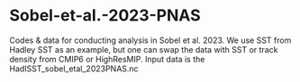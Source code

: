 # Sobel-et-al.-2023-PNAS
Codes & data for conducting analysis in Sobel et al. 2023. We use SST from Hadley SST as an example, but one can swap the data with SST or track density from CMIP6 or HighResMIP.  Input data is the HadISST_sobel_etal_2023PNAS.nc


